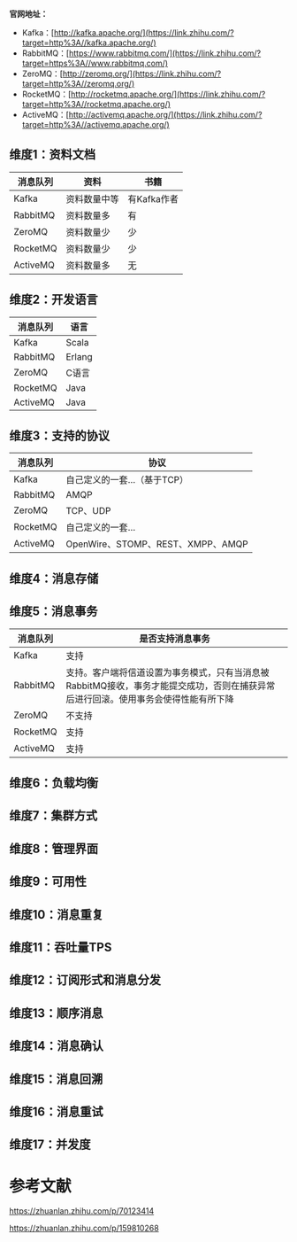 



**官网地址：**

- Kafka：[http://kafka.apache.org/](https://link.zhihu.com/?target=http%3A//kafka.apache.org/)
- RabbitMQ：[https://www.rabbitmq.com/](https://link.zhihu.com/?target=https%3A//www.rabbitmq.com/)
- ZeroMQ：[http://zeromq.org/](https://link.zhihu.com/?target=http%3A//zeromq.org/)
- RocketMQ：[http://rocketmq.apache.org/](https://link.zhihu.com/?target=http%3A//rocketmq.apache.org/)
- ActiveMQ：[http://activemq.apache.org/](https://link.zhihu.com/?target=http%3A//activemq.apache.org/)

## 维度1：资料文档

| 消息队列 | 资料         | 书籍        |
| -------- | ------------ | ----------- |
| Kafka    | 资料数量中等 | 有Kafka作者 |
| RabbitMQ | 资料数量多   | 有          |
| ZeroMQ   | 资料数量少   | 少          |
| RocketMQ | 资料数量少   | 少          |
| ActiveMQ | 资料数量多   | 无          |



## 维度2：开发语言

| 消息队列 | 语言   |
| -------- | ------ |
| Kafka    | Scala  |
| RabbitMQ | Erlang |
| ZeroMQ   | C语言  |
| RocketMQ | Java   |
| ActiveMQ | Java   |

## 维度3：支持的协议

| 消息队列 | 协议                              |
| -------- | --------------------------------- |
| Kafka    | 自己定义的一套…（基于TCP）        |
| RabbitMQ | AMQP                              |
| ZeroMQ   | TCP、UDP                          |
| RocketMQ | 自己定义的一套…                   |
| ActiveMQ | OpenWire、STOMP、REST、XMPP、AMQP |



## 维度4：消息存储



## 维度5：消息事务

| 消息队列 | 是否支持消息事务                                             |
| -------- | ------------------------------------------------------------ |
| Kafka    | 支持                                                         |
| RabbitMQ | 支持。客户端将信道设置为事务模式，只有当消息被RabbitMQ接收，事务才能提交成功，否则在捕获异常后进行回滚。使用事务会使得性能有所下降 |
| ZeroMQ   | 不支持                                                       |
| RocketMQ | 支持                                                         |
| ActiveMQ | 支持                                                         |



## 维度6：负载均衡



## 维度7：集群方式



## 维度8：管理界面



## 维度9：可用性

## 维度10：消息重复



## 维度11：吞吐量TPS



## 维度12：订阅形式和消息分发



## 维度13：顺序消息



## 维度14：消息确认



## 维度15：消息回溯



## 维度16：消息重试



## 维度17：并发度





# 参考文献

https://zhuanlan.zhihu.com/p/70123414

https://zhuanlan.zhihu.com/p/159810268